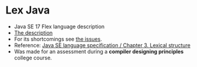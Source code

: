 # Lex Java

- Java SE 17 Flex language description
- [The description](desc.l)
- For its shortcomings see [the issues](https://github.com/agcom/lex-java/issues).
- Reference: [Java SE language specification / Chapter 3. Lexical structure](https://docs.oracle.com/javase/specs/jls/se17/html/jls-3.html)
- Was made for an assessment during a **compiler designing principles** college course.